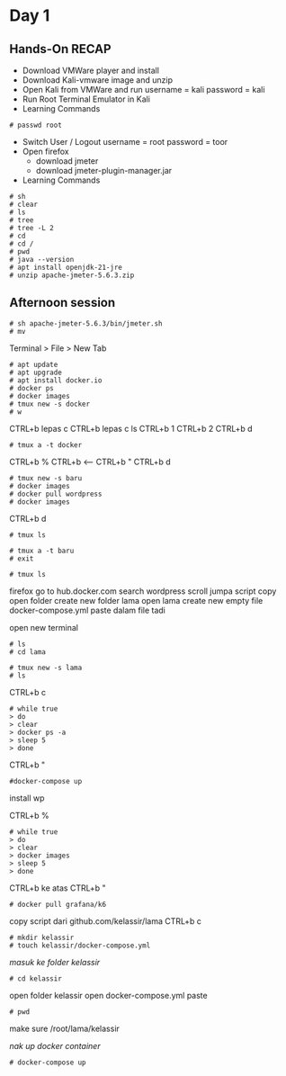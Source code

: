 # Day 1

## Hands-On RECAP

- Download VMWare player and install
- Download Kali-vmware image and unzip
- Open Kali from VMWare and run
username = kali
password = kali
- Run Root Terminal Emulator in Kali
- Learning Commands
```
# passwd root
```
- Switch User / Logout
username = root
password = toor
- Open firefox
	- download jmeter
	- download jmeter-plugin-manager.jar
- Learning Commands
```
# sh
# clear
# ls
# tree
# tree -L 2
# cd
# cd /
# pwd
# java --version
# apt install openjdk-21-jre
# unzip apache-jmeter-5.6.3.zip
```

## Afternoon session
```
# sh apache-jmeter-5.6.3/bin/jmeter.sh
# mv
```
Terminal > File > New Tab
```
# apt update
# apt upgrade
# apt install docker.io
# docker ps
# docker images
# tmux new -s docker
# w
```
CTRL+b lepas c
CTRL+b lepas c
ls
CTRL+b 1
CTRL+b 2
CTRL+b d
```
# tmux a -t docker
```
CTRL+b %
CTRL+b <--
CTRL+b "
CTRL+b d
```
# tmux new -s baru
# docker images
# docker pull wordpress
# docker images
```
CTRL+b d
```
# tmux ls

# tmux a -t baru
# exit

# tmux ls
```
firefox go to
hub.docker.com
search wordpress
scroll jumpa script
copy
open folder
create new folder
lama
open lama
create new empty file
docker-compose.yml
paste dalam file tadi


open new terminal
```
# ls
# cd lama

# tmux new -s lama
# ls
```
CTRL+b c
```
# while true
> do
> clear
> docker ps -a
> sleep 5
> done
```
CTRL+b "
```
#docker-compose up
```
install wp

CTRL+b %
```
# while true
> do
> clear
> docker images
> sleep 5
> done
```
CTRL+b ke atas
CTRL+b "
```
# docker pull grafana/k6
```
copy script dari github.com/kelassir/lama
CTRL+b c
```
# mkdir kelassir
# touch kelassir/docker-compose.yml
```
_masuk ke folder kelassir_
```
# cd kelassir
```
open folder kelassir
open docker-compose.yml
paste
```
# pwd
```
make sure /root/lama/kelassir

_nak up docker container_
```
# docker-compose up
```




